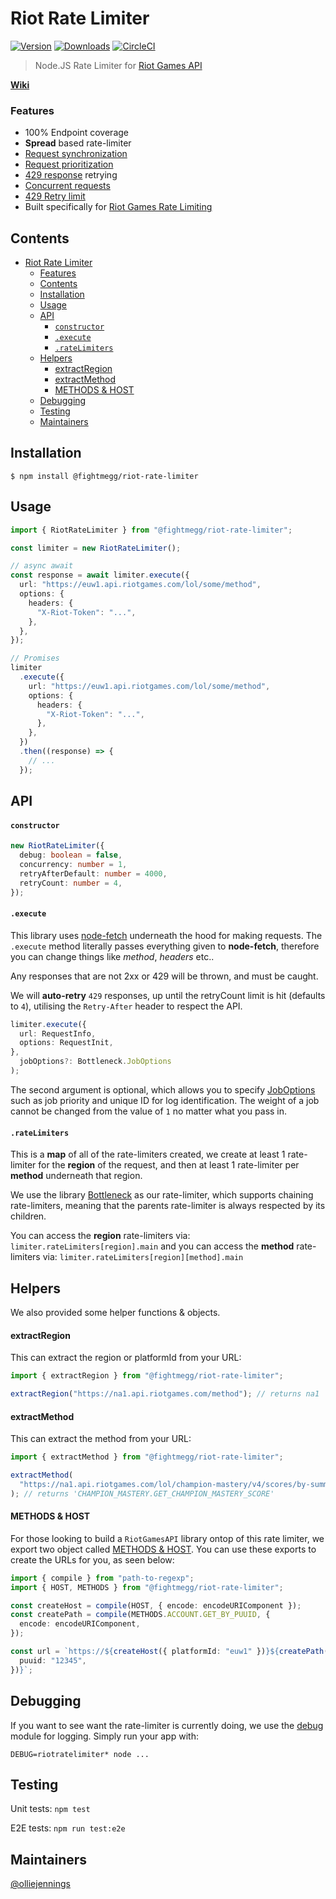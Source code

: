 # Riot Rate Limiter

[![Version](https://img.shields.io/npm/v/@fightmegg/riot-rate-limiter.svg)](https://www.npmjs.com/package/@fightmegg/riot-rate-limiter)
[![Downloads](https://img.shields.io/npm/dm/@fightmegg/riot-rate-limiter.svg)](https://www.npmjs.com/package/@fightmegg/riot-rate-limiter)
[![CircleCI](https://circleci.com/gh/fightmegg/riot-rate-limiter/tree/master.svg?style=svg)](https://circleci.com/gh/fightmegg/riot-rate-limiter/tree/master)

> Node.JS Rate Limiter for [Riot Games API](https://developer.riotgames.com)

**[Wiki](https://github.com/fightmegg/riot-rate-limiter/wiki)**

### Features

- 100% Endpoint coverage
- **Spread** based rate-limiter
- [Request synchronization](https://github.com/fightmegg/riot-rate-limiter/wiki/Request-Synchronization)
- [Request prioritization](https://github.com/fightmegg/riot-rate-limiter/wiki/Request-Priorities)
- [429 response](https://github.com/fightmegg/riot-rate-limiter/wiki/429-Reponses) retrying
- [Concurrent requests](https://github.com/fightmegg/riot-rate-limiter/wiki/Concurrency)
- [429 Retry limit](https://github.com/fightmegg/riot-rate-limiter/wiki/Max-Retries)
- Built specifically for [Riot Games Rate Limiting](https://web.archive.org/web/20190629194440/https://developer.riotgames.com/rate-limiting.html)

## Contents

- [Riot Rate Limiter](#riot-rate-limiter)
    - [Features](#features)
  - [Contents](#contents)
  - [Installation](#installation)
  - [Usage](#usage)
  - [API](#api)
      - [`constructor`](#constructor)
      - [`.execute`](#execute)
      - [`.rateLimiters`](#ratelimiters)
  - [Helpers](#helpers)
      - [extractRegion](#extractregion)
      - [extractMethod](#extractmethod)
      - [METHODS & HOST](#methods--host)
  - [Debugging](#debugging)
  - [Testing](#testing)
  - [Maintainers](#maintainers)

## Installation

```shell
$ npm install @fightmegg/riot-rate-limiter
```

## Usage

```ts
import { RiotRateLimiter } from "@fightmegg/riot-rate-limiter";

const limiter = new RiotRateLimiter();

// async await
const response = await limiter.execute({
  url: "https://euw1.api.riotgames.com/lol/some/method",
  options: {
    headers: {
      "X-Riot-Token": "...",
    },
  },
});

// Promises
limiter
  .execute({
    url: "https://euw1.api.riotgames.com/lol/some/method",
    options: {
      headers: {
        "X-Riot-Token": "...",
      },
    },
  })
  .then((response) => {
    // ...
  });
```

## API

#### `constructor`

```ts
new RiotRateLimiter({
  debug: boolean = false,
  concurrency: number = 1,
  retryAfterDefault: number = 4000,
  retryCount: number = 4,
});
```

#### `.execute`

This library uses [node-fetch](https://github.com/node-fetch/node-fetch) underneath the hood for making requests. The `.execute` method literally passes everything given to **node-fetch**, therefore you can change things like _method_, _headers_ etc..

Any responses that are not 2xx or 429 will be thrown, and must be caught.

We will **auto-retry** `429` responses, up until the retryCount limit is hit (defaults to `4`), utilising the `Retry-After` header to respect the API.

```ts
limiter.execute({
  url: RequestInfo,
  options: RequestInit,
},
  jobOptions?: Bottleneck.JobOptions
);
```

The second argument is optional, which allows you to specify [JobOptions](https://github.com/SGrondin/bottleneck#job-options) such as job priority and unique ID for log identification. The weight of a job cannot be changed from the value of `1` no matter what you pass in.

#### `.rateLimiters`

This is a **map** of all of the rate-limiters created, we create at least 1 rate-limiter for the **region** of the request, and then at least 1 rate-limiter per **method** underneath that region.

We use the library [Bottleneck](https://github.com/SGrondin/bottleneck) as our rate-limiter, which supports chaining rate-limiters, meaning that the parents rate-limiter is always respected by its children.

You can access the **region** rate-limiters via: `limiter.rateLimiters[region].main` and you can access the **method** rate-limiters via: `limiter.rateLimiters[region][method].main`

## Helpers

We also provided some helper functions & objects.

#### extractRegion

This can extract the region or platformId from your URL:

```ts
import { extractRegion } from "@fightmegg/riot-rate-limiter";

extractRegion("https://na1.api.riotgames.com/method"); // returns na1
```

#### extractMethod

This can extract the method from your URL:

```ts
import { extractMethod } from "@fightmegg/riot-rate-limiter";

extractMethod(
  "https://na1.api.riotgames.com/lol/champion-mastery/v4/scores/by-summoner/12345"
); // returns 'CHAMPION_MASTERY.GET_CHAMPION_MASTERY_SCORE'
```

#### METHODS & HOST

For those looking to build a `RiotGamesAPI` library ontop of this rate limiter, we export two object called [METHODS & HOST](https://github.com/fightmegg/riot-rate-limiter/blob/master/%40types/index.ts#L58). You can use these exports to create the URLs for you, as seen below:

```ts
import { compile } from "path-to-regexp";
import { HOST, METHODS } from "@fightmegg/riot-rate-limiter";

const createHost = compile(HOST, { encode: encodeURIComponent });
const createPath = compile(METHODS.ACCOUNT.GET_BY_PUUID, {
  encode: encodeURIComponent,
});

const url = `https://${createHost({ platformId: "euw1" })}${createPath({
  puuid: "12345",
})}`;
```

## Debugging

If you want to see want the rate-limiter is currently doing, we use the [debug](https://github.com/visionmedia/debug) module for logging. Simply run your app with:

```shell
DEBUG=riotratelimiter* node ...
```

## Testing

Unit tests: `npm test`

E2E tests: `npm run test:e2e`

## Maintainers

[@olliejennings](https://github.com/olliejennings)
